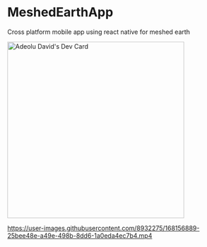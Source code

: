 # MeshedEarthApp
Cross platform mobile app using react native for meshed earth

<a href="https://app.daily.dev/Moxie99"><img src="https://api.daily.dev/devcards/2149f053134849ec869ae09d15f809b2.png?r=xm5" width="400" alt="Adeolu David's Dev Card"/></a>

https://user-images.githubusercontent.com/8932275/168156889-25bee48e-a49e-498b-8dd6-1a0eda4ec7b4.mp4

